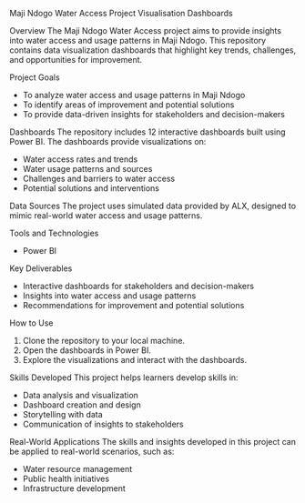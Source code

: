 Maji Ndogo Water Access Project Visualisation Dashboards

Overview
The Maji Ndogo Water Access project aims to provide insights into water access and usage patterns in Maji Ndogo. This repository contains data visualization dashboards that highlight key trends, challenges, and opportunities for improvement.

Project Goals
- To analyze water access and usage patterns in Maji Ndogo
- To identify areas of improvement and potential solutions
- To provide data-driven insights for stakeholders and decision-makers

Dashboards
The repository includes 12 interactive dashboards built using Power BI. The dashboards provide visualizations on:

- Water access rates and trends
- Water usage patterns and sources
- Challenges and barriers to water access
- Potential solutions and interventions

Data Sources
The project uses simulated data provided by ALX, designed to mimic real-world water access and usage patterns.

Tools and Technologies
- Power BI

Key Deliverables
- Interactive dashboards for stakeholders and decision-makers
- Insights into water access and usage patterns
- Recommendations for improvement and potential solutions

How to Use
1. Clone the repository to your local machine.
2. Open the dashboards in Power BI.
3. Explore the visualizations and interact with the dashboards.

Skills Developed
This project helps learners develop skills in:

- Data analysis and visualization
- Dashboard creation and design
- Storytelling with data
- Communication of insights to stakeholders

Real-World Applications
The skills and insights developed in this project can be applied to real-world scenarios, such as:

- Water resource management
- Public health initiatives
- Infrastructure development
